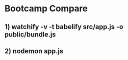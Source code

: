 # Bootcamp Compare

## 1) watchify -v -t babelify src/app.js -o public/bundle.js

## 2) nodemon app.js
